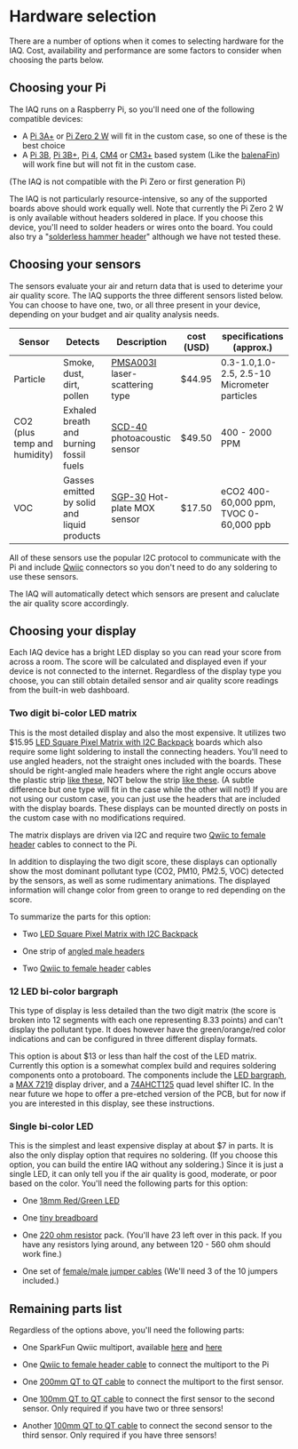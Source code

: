 # Hardware selection

There are a number of options when it comes to selecting hardware for the IAQ. Cost, availability and performance are some factors to consider when choosing the parts below.

## Choosing your Pi

The IAQ runs on a Raspberry Pi, so you'll need one of the following compatible devices:

- A [Pi 3A+](https://www.raspberrypi.com/products/raspberry-pi-3-model-a-plus/) or [Pi Zero 2 W](https://www.raspberrypi.com/products/raspberry-pi-zero-2-w/) will fit in the custom case, so one of these is the best choice
- A [Pi 3B](https://www.raspberrypi.com/products/raspberry-pi-3-model-b/), [Pi 3B+](https://www.raspberrypi.com/products/raspberry-pi-3-model-b-plus/), [Pi 4](https://www.raspberrypi.com/products/raspberry-pi-4-model-b/), [CM4](https://www.raspberrypi.com/products/compute-module-4/?variant=raspberry-pi-cm4001000) or [CM3+](https://www.raspberrypi.com/products/compute-module-3-plus/) based system (Like the [balenaFin](https://www.balena.io/fin/)) will work fine but will not fit in the custom case.

(The IAQ is not compatible with the Pi Zero or first generation Pi)  

The IAQ is not particularly resource-intensive, so any of the supported boards above should work equally well. Note that currently the Pi Zero 2 W is only available without headers soldered in place. If you choose this device, you'll need to solder headers or wires onto the board. You could also try a "[solderless hammer header](https://shop.pimoroni.com/products/gpio-hammer-header?variant=35643318026)" although we have not tested these.

## Choosing your sensors

The sensors evaluate your air and return data that is used to deterime your air quality score. The IAQ supports the three different sensors listed below. You can choose to have one, two, or all three present in your device, depending on your budget and air quality analysis needs.

| Sensor | Detects | Description | cost (USD) | specifications (approx.) |
| ------------ | ----------- | ----------- | ----------- | ----------- |
| Particle | Smoke, dust, dirt, pollen | [PMSA003I](https://www.adafruit.com/product/4632) laser-scattering type | $44.95 | 0.3-1.0,1.0-2.5, 2.5-10 Micrometer particles |
| CO2 (plus temp and humidity) | Exhaled breath and burning fossil fuels | [SCD-40](https://www.adafruit.com/product/5187) photoacoustic sensor | $49.50 | 400 - 2000 PPM |
| VOC | Gasses emitted by solid and liquid products  | [SGP-30](https://www.adafruit.com/product/3709) Hot-plate MOX sensor | $17.50 | eCO2 400-60,000 ppm, TVOC 0-60,000 ppb |

All of these sensors use the popular I2C protocol to communicate with the Pi and include [Qwiic](https://www.sparkfun.com/qwiic) connectors so you don't need to do any soldering to use these sensors.

The IAQ will automatically detect which sensors are present and caluclate the air quality score accordingly.

## Choosing your display

Each IAQ device has a bright LED display so you can read your score from across a room. The score will be calculated and displayed even if your device is not connected to the internet. Regardless of the display type you choose, you can still obtain detailed sensor and air quality score readings from the built-in web dashboard.

### Two digit bi-color LED matrix

This is the most detailed display and also the most expensive. It utilizes two $15.95 [LED Square Pixel Matrix with I2C Backpack](https://www.adafruit.com/product/902) boards which also require some light soldering to install the connecting headers. You'll need to use angled headers, not the straight ones included with the boards. These should be right-angled male headers where the right angle occurs above the plastic strip [like these](https://www.amazon.com/Uxcell-a15062500ux0349-Single-40-pin-Breadboard/dp/B01461DQ6S/), NOT below the strip [like these](https://www.adafruit.com/product/1540). (A subtle difference but one type will fit in the case while the other will not!) If you are not using our custom case, you can just use the headers that are included with the display boards. These displays can be mounted directly on posts in the custom case with no modifications required.

The matrix displays are driven via I2C and require two [Qwiic to female header](https://www.adafruit.com/product/4397) cables to connect to the Pi. 

In addition to displaying the two digit score, these displays can optionally show the most dominant pollutant type (CO2, PM10, PM2.5, VOC) detected by the sensors, as well as some rudimentary animations. The displayed information will change color from green to orange to red depending on the score.

To summarize the parts for this option:

- Two [LED Square Pixel Matrix with I2C Backpack](https://www.adafruit.com/product/902)

- One strip of [angled male headers](https://www.amazon.com/Uxcell-a15062500ux0349-Single-40-pin-Breadboard/dp/B01461DQ6S/)

- Two [Qwiic to female header](https://www.adafruit.com/product/4397) cables

### 12 LED bi-color bargraph

This type of display is less detailed than the two digit matrix (the score is broken into 12 segments with each one representing 8.33 points) and can't display the pollutant type. It does however have the green/orange/red color indications and can be configured in three different display formats.

This option is about $13 or less than half the cost of the LED matrix. Currently this option is a somewhat complex build and requires soldering components onto a protoboard. The components include the [LED bargraph](https://www.adafruit.com/product/1719), a [MAX 7219](https://www.adafruit.com/product/453) display driver, and a [74AHCT125](https://www.adafruit.com/product/1787) quad level shifter IC. In the near future we hope to offer a pre-etched version of the PCB, but for now if you are interested in this display, see these instructions.

### Single bi-color LED

This is the simplest and least expensive display at about $7 in parts. It is also the only display option that requires no soldering. (If you choose this option, you can build the entire IAQ without any soldering.) Since it is just a single LED, it can only tell you if the air quality is good, moderate, or poor based on the color. You'll need the following parts for this option:

- One [18mm Red/Green LED](https://www.adafruit.com/product/4042)

- One [tiny breadboard](https://www.adafruit.com/product/65)

- One [220 ohm resistor](https://www.adafruit.com/product/2780) pack. (You'll have 23 left over in this pack. If you have any resistors lying around, any between 120 - 560 ohm should work fine.)

- One set of [female/male jumper cables](https://www.adafruit.com/product/5018) (We'll need 3 of the 10 jumpers included.)

## Remaining parts list

Regardless of the options above, you'll need the following parts:

- One SparkFun Qwiic multiport, available [here](https://www.adafruit.com/product/4861) and [here](https://www.sparkfun.com/products/18012)

- One [Qwiic to female header cable](https://www.adafruit.com/product/4397) to connect the multiport to the Pi

- One [200mm QT to QT cable](https://www.adafruit.com/product/4401) to connect the multiport to the first sensor.

- One [100mm QT to QT cable](https://www.adafruit.com/product/4210) to connect the first sensor to the second sensor. Only required if you have two or three sensors!

- Another [100mm QT to QT cable](https://www.adafruit.com/product/4210) to connect the second sensor to the third sensor. Only required if you have three sensors!
